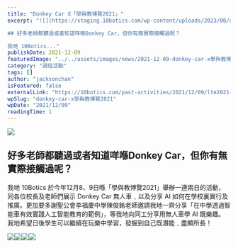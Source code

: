 ```yaml
---
title: "Donkey Car X「學與教博覽2021」"
excerpt: "![](https://staging.10botics.com/wp-content/uploads/2023/08/a5adf595133931a26773798e00c48180-1-1024x576.jpeg)

## 好多老師都聽過或者知道咩喺Donkey Car，但你有無實際接觸過呢？

我哋 10Botics..."
publishDate: 2021-12-09
featuredImage: "../../assets/images/news/2021-12-09-donkey-car-x學與教博覽2021/image1.png"
category: "過往活動"
tags: []
author: "jacksonchan"
isFeatured: false
externalLink: "https://10botics.com/past-activities/2021/12/09/lte2021-donkeycar/"
wpSlug: "donkey-car-x學與教博覽2021"
wpDate: "2021/12/09"
readingTime: 1
---
```


![](https://staging.10botics.com/wp-content/uploads/2023/08/a5adf595133931a26773798e00c48180-1-1024x576.jpeg)

## 好多老師都聽過或者知道咩喺Donkey Car，但你有無實際接觸過呢？

我哋 10Botics 於今年12月8、9日喺「學與教博覽2021」舉辦一連兩日的活動，同各位校長及老師們展示 Donkey Car 無人車﹑以及分享 AI 如何在學校裏實行及推廣。更加要多謝聖公會李福慶中學陳俊銘老師邀請我地一齊分享「在中學透過智能車有效實踐人工智能教育的範例」，等我地向同工分享用無人車學 AI 既樂趣。我地希望日後學生可以繼續在玩樂中學習，發掘到自己既潛能﹑盡顯所長！

![](https://i0.wp.com/staging.10botics.com/wp-content/uploads/2023/08/7c5df0777783a143044a021e995ddad2-1-1024x577.jpeg?ssl=1)![](https://i1.wp.com/staging.10botics.com/wp-content/uploads/2023/08/78d745d398ef19ef1b84d67c5d4d4ed8-1-1024x577.jpeg?ssl=1)![](https://i1.wp.com/staging.10botics.com/wp-content/uploads/2023/08/394141ffb85e4aabe5e3c7f243afbba2-1-1024x768.jpeg?ssl=1)![](https://i2.wp.com/staging.10botics.com/wp-content/uploads/2023/08/caf5de7355c9f1220bbbb14d870a09b2-1-1024x577.jpeg?ssl=1)